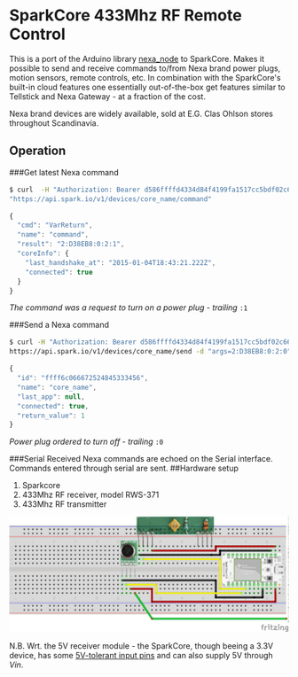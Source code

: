 # SparkCore 433Mhz RF Remote Control

This is a port of the Arduino library [nexa_node](http://github.com/jherland/nexa_node) to SparkCore. Makes it possible to send and receive commands to/from Nexa brand power plugs, motion sensors, remote controls, etc. 
In combination with the SparkCore's built-in cloud features one essentially out-of-the-box get features similar to Tellstick and Nexa Gateway - at a fraction of the cost.

Nexa brand devices are widely available, sold at E.G. Clas Ohlson stores throughout Scandinavia.


## Operation
###Get latest Nexa command
```bash
$ curl  -H "Authorization: Bearer d586ffffd4334d84f4199fa1517cc5bdf02c66e9" \
"https://api.spark.io/v1/devices/core_name/command"
```
```javascript
{
  "cmd": "VarReturn",
  "name": "command",
  "result": "2:D38EB8:0:2:1",
  "coreInfo": {
    "last_handshake_at": "2015-01-04T18:43:21.222Z",
    "connected": true
  }
}
```

_The command was a request to turn on a power plug - trailing_ ```:1```

###Send a Nexa command

```bash
$ curl -H "Authorization: Bearer d586ffffd4334d84f4199fa1517cc5bdf02c66e9" \
https://api.spark.io/v1/devices/core_name/send -d "args=2:D38EB8:0:2:0"
```
```javascript
{
  "id": "ffff6c066672524845333456",
  "name": "core_name",
  "last_app": null,
  "connected": true,
  "return_value": 1
}
```
_Power plug ordered to turn off - trailing_ ```:0```

###Serial
Received Nexa commands are echoed on the Serial interface. Commands entered through serial are sent.
##Hardware setup

1. Sparkcore
2. 433Mhz RF receiver, model RWS-371
3. 433Mhz RF transmitter

![alt text](doc/sparkcore_breadboard.png  "Breadboard")


N.B. Wrt. the 5V receiver module - the SparkCore, though beeing a 3.3V device, has some [5V-tolerant input pins](https://community.spark.io/t/3-3v-and-5v-how-to-use-on-the-spark-core/381) and can also supply 5V through _Vin_.

